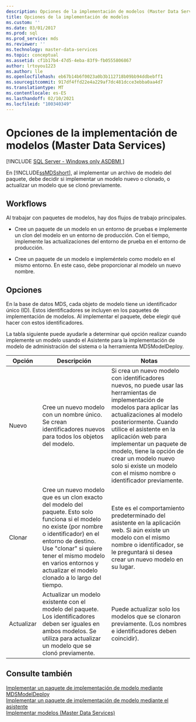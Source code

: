 ```yaml
---
description: Opciones de la implementación de modelos (Master Data Services)
title: Opciones de la implementación de modelos
ms.custom: ''
ms.date: 03/01/2017
ms.prod: sql
ms.prod_service: mds
ms.reviewer: ''
ms.technology: master-data-services
ms.topic: conceptual
ms.assetid: cf1b17b4-47d5-4eba-83f9-fb0555806867
author: lrtoyou1223
ms.author: lle
ms.openlocfilehash: eb67b14b6f0023a0b3b112718b09bb94ddbebff1
ms.sourcegitcommit: 917df4ffd22e4a229af7dc481dcce3ebba0aa4d7
ms.translationtype: MT
ms.contentlocale: es-ES
ms.lasthandoff: 02/10/2021
ms.locfileid: "100340349"
---
```

# <a name="model-deployment-options-master-data-services"></a>Opciones de la implementación de modelos (Master Data Services)

[!INCLUDE [SQL Server - Windows only ASDBMI  ](../includes/applies-to-version/sql-windows-only-asdbmi.md)]

  En [!INCLUDE[ssMDSshort](../includes/ssmdsshort-md.md)], al implementar un archivo de modelo del paquete, debe decidir si implementar un modelo nuevo o clonado, o actualizar un modelo que se clonó previamente.  
  
## <a name="workflows"></a>Workflows  
 Al trabajar con paquetes de modelos, hay dos flujos de trabajo principales.  
  
-   Cree un paquete de un modelo en un entorno de pruebas e implemente un clon del modelo en un entorno de producción. Con el tiempo, implemente las actualizaciones del entorno de prueba en el entorno de producción.  
  
-   Cree un paquete de un modelo e impleméntelo como modelo en el mismo entorno. En este caso, debe proporcionar al modelo un nuevo nombre.  
  
## <a name="options"></a>Opciones  
 En la base de datos MDS, cada objeto de modelo tiene un identificador único (ID). Estos identificadores se incluyen en los paquetes de implementación de modelos. Al implementar el paquete, debe elegir qué hacer con estos identificadores.  
  
 La tabla siguiente puede ayudarle a determinar qué opción realizar cuando implemente un modelo usando el Asistente para la implementación de modelo de administración del sistema o la herramienta MDSModelDeploy.  
  
|Opción|Descripción|Notas|  
|------------|-----------------|-----------|  
|Nuevo|Cree un nuevo modelo con un nombre único. Se crean identificadores nuevos para todos los objetos del modelo.|Si crea un nuevo modelo con identificadores nuevos, no puede usar las herramientas de implementación de modelos para aplicar las actualizaciones al modelo posteriormente. Cuando utilice el asistente en la aplicación web para implementar un paquete de modelo, tiene la opción de crear un modelo nuevo solo si existe un modelo con el mismo nombre o identificador previamente.|  
|Clonar|Cree un nuevo modelo que es un clon exacto del modelo del paquete. Esto solo funciona si el modelo no existe (por nombre o identificador) en el entorno de destino. Use "clonar" si quiere tener el mismo modelo en varios entornos y actualizar el modelo clonado a lo largo del tiempo.|Este es el comportamiento predeterminado del asistente en la aplicación web. Si aún existe un modelo con el mismo nombre o identificador, se le preguntará si desea crear un nuevo modelo en su lugar.|  
|Actualizar|Actualizar un modelo existente con el modelo del paquete. Los identificadores deben ser iguales en ambos modelos. Se utiliza para actualizar un modelo que se clonó previamente.|Puede actualizar solo los modelos que se clonaron previamente. (Los nombres e identificadores deben coincidir).|  
  
## <a name="see-also"></a>Consulte también  
 [Implementar un paquete de implementación de modelo mediante MDSModelDeploy](../master-data-services/deploy-a-model-deployment-package-by-using-mdsmodeldeploy.md)   
 [Implementar un paquete de implementación de modelo mediante el asistente](../master-data-services/deploy-a-model-deployment-package-by-using-the-wizard.md)   
 [Implementar modelos &#40;Master Data Services&#41;](../master-data-services/deploying-models-master-data-services.md)  
  
  
